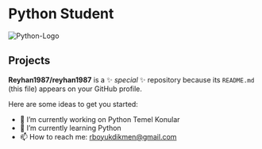 # Python Student

![Python-Logo](https://github.com/user-attachments/assets/5e9e90a2-4c38-4bb0-aada-d475cae70fa1)

## Projects



**Reyhan1987/reyhan1987** is a ✨ _special_ ✨ repository because its `README.md` (this file) appears on your GitHub profile.

Here are some ideas to get you started:

- 🔭 I’m currently working on Python Temel Konular
- 🌱 I’m currently learning Python
- 📫 How to reach me: rboyukdikmen@gmail.com








